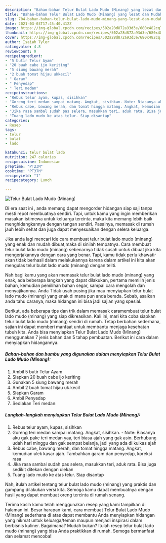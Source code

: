 ```yaml
---
description: "Bahan-bahan Telur Bulat Lado Mudo (Minang) yang lezat dan Mudah Dibuat"
title: "Bahan-bahan Telur Bulat Lado Mudo (Minang) yang lezat dan Mudah Dibuat"
slug: 704-bahan-bahan-telur-bulat-lado-mudo-minang-yang-lezat-dan-mudah-dibuat
date: 2021-03-03T17:45:40.412Z
image: https://img-global.cpcdn.com/recipes/502a28d872a93d3e/680x482cq70/telur-bulat-lado-mudo-minang-foto-resep-utama.jpg
thumbnail: https://img-global.cpcdn.com/recipes/502a28d872a93d3e/680x482cq70/telur-bulat-lado-mudo-minang-foto-resep-utama.jpg
cover: https://img-global.cpcdn.com/recipes/502a28d872a93d3e/680x482cq70/telur-bulat-lado-mudo-minang-foto-resep-utama.jpg
author: Isaiah Tyler
ratingvalue: 4.8
reviewcount: 9
recipeingredient:
- "5 butir Telur Ayam"
- "20 buah cabe ijo keriting"
- "5 siung bawang merah"
- "2 buah tomat hijau ukkecil"
- " Garam"
- " Penyedap"
- " Teri medan"
recipeinstructions:
- "Rebus telur ayam, kupas, sisihkan"
- "Goreng teri medan sampai matang. Angkat, sisihkan. Note: Biasanya aku gak pake teri medan yaa, teri biasa ajah yang gak asin. Berhubung udah hari minggu dan gak sempat belanja, jadi yang ada di kulkas ajah"
- "Rebus cabe, bawang merah, dan tomat hingga matang. Angkat, kemudian ulek kasar ajah. Tambahkan garam dan penyedap, koreksi rasa"
- "Jika rasa sambal sudah pas selera, masukkan teri, aduk rata. Bisa juga sedikit ditekan dengan ulekan"
- "Tuang lado mudo ke atas telur. Siap disantap"
categories:
- Resep
tags:
- telur
- bulat
- lado

katakunci: telur bulat lado 
nutrition: 247 calories
recipecuisine: Indonesian
preptime: "PT23M"
cooktime: "PT37M"
recipeyield: "1"
recipecategory: Lunch

---
```



![Telur Bulat Lado Mudo (Minang)](https://img-global.cpcdn.com/recipes/502a28d872a93d3e/680x482cq70/telur-bulat-lado-mudo-minang-foto-resep-utama.jpg)

Di era  saat ini , anda memang dapat mengorder hidangan siap saji tanpa mesti repot membuatnya sendiri. Tapi, untuk kamu yang ingin memberikan masakan istimewa untuk keluarga tercinta, maka kita memang lebih baik menghidangkannya dengan tangan sendiri. Pasalnya, memasak di rumah jauh lebih sehat dan juga dapat menyesuaikan dengan selera keluarga.

Jika anda lagi mencari ide cara membuat telur bulat lado mudo (minang) yang enak dan mudah dibuat,maka di sinilah tempatnya. Cara membuat telur bulat lado mudo (minang)  sebenarnya tidak susah untuk dibuat jika kita mengerjakannya dengan cara yang benar. Tapi, kamu tidak perlu khawatir akan tidak berhasil dalam melakukannya 
karena dalam artikel ini kita akan mengulas telur bulat lado mudo (minang) dengan teliti.  



Nah bagi kamu yang akan memasak telur bulat lado mudo (minang) yang enak, ada beberapa langkah yang dapat dilakukan, pertama memilih jenis bahan, kemudian pemilihan bahan segar, sampai cara mengolah dan menyajikannya. Anda Tidak usah pusing jika mau menyiapkan telur bulat lado mudo (minang) yang enak di mana pun anda berada. Sebab, asalkan anda  tahu caranya, maka hidangan ini bisa jadi sajian yang spesial.

Berikut, ada beberapa tips dan trik dalam memasak caramembuat telur bulat lado mudo (minang) yang siap dikreasikan. Kali ini, mari kita coba siapkan telur bulat lado mudo (minang) sendiri di rumah. Tetap berbahan sederhana, sajian ini dapat memberi manfaat untuk membantu menjaga kesehatan tubuh kita. Anda bisa menyiapkan Telur Bulat Lado Mudo (Minang) menggunakan 7 jenis bahan dan 5 tahap pembuatan. Berikut ini cara dalam menyiapkan hidangannya.

<!--inarticleads1-->

##### Bahan-bahan dan bumbu yang digunakan dalam menyiapkan Telur Bulat Lado Mudo (Minang):

1. Ambil 5 butir Telur Ayam
1. Siapkan 20 buah cabe ijo keriting
1. Gunakan 5 siung bawang merah
1. Ambil 2 buah tomat hijau uk.kecil
1. Siapkan  Garam
1. Ambil  Penyedap
1. Sediakan  Teri medan




<!--inarticleads2-->

##### Langkah-langkah menyiapkan Telur Bulat Lado Mudo (Minang):

1. Rebus telur ayam, kupas, sisihkan
1. Goreng teri medan sampai matang. Angkat, sisihkan. - Note: Biasanya aku gak pake teri medan yaa, teri biasa ajah yang gak asin. Berhubung udah hari minggu dan gak sempat belanja, jadi yang ada di kulkas ajah
1. Rebus cabe, bawang merah, dan tomat hingga matang. Angkat, kemudian ulek kasar ajah. Tambahkan garam dan penyedap, koreksi rasa
1. Jika rasa sambal sudah pas selera, masukkan teri, aduk rata. Bisa juga sedikit ditekan dengan ulekan
1. Tuang lado mudo ke atas telur. Siap disantap




Nah, itulah artikel tentang  telur bulat lado mudo (minang)  yang praktis dan gampang dilakukan versi kita. Semoga kamu dapat membuatnya dengan hasil yang dapat membuat oreng tercinta di rumah senang. 

Terima kasih kamu telah menggunakan resep yang kami tampilkan di halaman ini. Besar harapan kami, cara membuat  Telur Bulat Lado Mudo (Minang) sederhana di atas dapat membantu Anda menyiapkan hidangan yang nikmat untuk keluarga/teman maupun menjadi inspirasi dalam berbisnis kuliner. Bagaimana? Mudah bukan? Itulah resep telur bulat lado mudo (minang) yang bisa Anda praktikkan di rumah. Semoga bermanfaat dan selamat mencoba!

